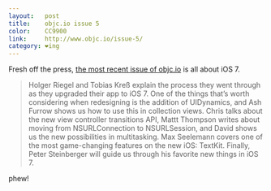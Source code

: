 ```yaml
---
layout:   post
title:    objc.io issue 5
color:    CC9900
link:     http://www.objc.io/issue-5/
category: ❤ing
---
```


Fresh off the press, [the most recent issue of objc.io][objc.io] is all about
iOS 7.

> Holger Riegel and Tobias Kreß explain the process they went through as they
> upgraded their app to iOS 7. One of the things that’s worth considering when
> redesigning is the addition of UIDynamics, and Ash Furrow shows us how to use
> this in collection views. Chris talks about the new view controller
> transitions API, Mattt Thompson writes about moving from NSURLConnection to
> NSURLSession, and David shows us the new possibilities in multitasking. Max
> Seelemann covers one of the most game-changing features on the new iOS:
> TextKit. Finally, Peter Steinberger will guide us through his favorite new
> things in iOS 7.

phew!

[objc.io]: http://www.objc.io/issue-5
